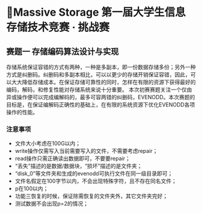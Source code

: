 # 💾Massive Storage 第一届大学生信息存储技术竞赛 · 挑战赛
## 赛题一 存储编码算法设计与实现
存储系统保证容错的方式有两种，一种是多副本，即一份数据存储多份；另外一种方式是纠删码。纠删码和多副本相比，可以以更少的存储开销保证容错，因此，可以大大降低存储成本。在保证存储可靠性的同时，怎样在有限的资源下获得最好的编码，解码，和修复性能对存储系统来说十分重要。
本次初赛赛题关注一个仅由异或操作便可以完成编解码的，最多可容两错的纠删码，EVENODD。本次赛题的目标是，在保证编解码正确性的基础上，在有限的系统资源下优化EVENODD各项操作的性能。
### 注意事项
- 文件大小考虑在100G以内；
- write操作仅需写入当前需要写入的文件，不需要考虑repair；
- read操作只需正确读出数据即可，不要要repair；
- “丢失”描述的是数据/数据块，“损坏”描述的是文件夹；
- “disk_0”等文件夹和生成的evenodd可执行文件在同一级目录即可；
- 文件名假定在100字节以内，不会出现特殊字符，且不存在同名文件；
- p在100以内；
- 功能三恢复的时候，保证除需恢复的文件夹外，其它文件夹完好；
- 测试数据不会出现p=2的情况；